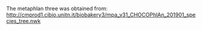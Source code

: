 The metaphlan three was obtained from: 
http://cmprod1.cibio.unitn.it/biobakery3/mpa_v31_CHOCOPhlAn_201901_species_tree.nwk
